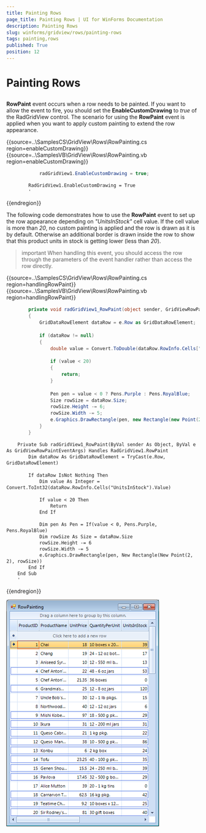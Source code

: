 ```yaml
---
title: Painting Rows
page_title: Painting Rows | UI for WinForms Documentation
description: Painting Rows
slug: winforms/gridview/rows/painting-rows
tags: painting,rows
published: True
position: 12
---
```


# Painting Rows



## 

__RowPaint__ event occurs when a row needs to be painted. If you want to allow the event to fire, you should set the __EnableCustomDrawing__ to *true* of the RadGridView control. The scenario for using the __RowPaint__ event is applied when you want to apply custom painting to extend the row appearance.  

{{source=..\SamplesCS\GridView\Rows\RowPainting.cs region=enableCustomDrawing}} 
{{source=..\SamplesVB\GridView\Rows\RowPainting.vb region=enableCustomDrawing}} 

````C#
            radGridView1.EnableCustomDrawing = true;
````
````VB.NET
        RadGridView1.EnableCustomDrawing = True
        '
````

{{endregion}} 

The following code demonstrates how to use the __RowPaint__ event to set up the row appearance depending on *"UnitsInStock"* cell value. If the cell value is more than *20*, no custom painting is applied and the row is drawn as it is by default. Otherwise an additional border is drawn inside the row to show that this product units in stock is getting lower (less than *20*).

>important When handling this event, you should access the row through the parameters of the event handler rather than access the row directly.
>

{{source=..\SamplesCS\GridView\Rows\RowPainting.cs region=handlingRowPaint}} 
{{source=..\SamplesVB\GridView\Rows\RowPainting.vb region=handlingRowPaint}} 

````C#
        private void radGridView1_RowPaint(object sender, GridViewRowPaintEventArgs e)
        {
            GridDataRowElement dataRow = e.Row as GridDataRowElement;

            if (dataRow != null)
            {
                double value = Convert.ToDouble(dataRow.RowInfo.Cells["UnitsInStock"].Value);

                if (value < 20)
                {
                    return;
                }

                Pen pen = value < 0 ? Pens.Purple : Pens.RoyalBlue;
                Size rowSize = dataRow.Size;
                rowSize.Height -= 6;
                rowSize.Width -= 5;
                e.Graphics.DrawRectangle(pen, new Rectangle(new Point(2, 2), rowSize));
            }
        }
````
````VB.NET
    Private Sub radGridView1_RowPaint(ByVal sender As Object, ByVal e As GridViewRowPaintEventArgs) Handles RadGridView1.RowPaint
        Dim dataRow As GridDataRowElement = TryCast(e.Row, GridDataRowElement)

        If dataRow IsNot Nothing Then
            Dim value As Integer = Convert.ToInt32(dataRow.RowInfo.Cells("UnitsInStock").Value)

            If value < 20 Then
                Return
            End If

            Dim pen As Pen = If(value < 0, Pens.Purple, Pens.RoyalBlue)
            Dim rowSize As Size = dataRow.Size
            rowSize.Height -= 6
            rowSize.Width -= 5
            e.Graphics.DrawRectangle(pen, New Rectangle(New Point(2, 2), rowSize))
        End If
    End Sub
    '
````

{{endregion}} 


![gridview-rows-painting-rows 001](images/gridview-rows-painting-rows001.png)

